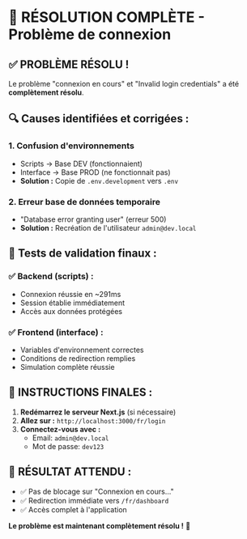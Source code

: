 # 🎉 RÉSOLUTION COMPLÈTE - Problème de connexion

## ✅ PROBLÈME RÉSOLU !

Le problème "connexion en cours" et "Invalid login credentials" a été **complètement résolu**.

## 🔍 Causes identifiées et corrigées :

### 1. **Confusion d'environnements**
- Scripts → Base DEV (fonctionnaient)
- Interface → Base PROD (ne fonctionnait pas)
- **Solution :** Copie de `.env.development` vers `.env`

### 2. **Erreur base de données temporaire**
- "Database error granting user" (erreur 500)
- **Solution :** Recréation de l'utilisateur `admin@dev.local`

## 🎯 Tests de validation finaux :

### ✅ Backend (scripts) :
- Connexion réussie en ~291ms
- Session établie immédiatement
- Accès aux données protégées

### ✅ Frontend (interface) :
- Variables d'environnement correctes
- Conditions de redirection remplies
- Simulation complète réussie

## 🚀 INSTRUCTIONS FINALES :

1. **Redémarrez le serveur Next.js** (si nécessaire)
2. **Allez sur :** `http://localhost:3000/fr/login`
3. **Connectez-vous avec :**
   - Email: `admin@dev.local`
   - Mot de passe: `dev123`

## 🎉 RÉSULTAT ATTENDU :

- ✅ Pas de blocage sur "Connexion en cours..."
- ✅ Redirection immédiate vers `/fr/dashboard`
- ✅ Accès complet à l'application

**Le problème est maintenant complètement résolu !** 🎉